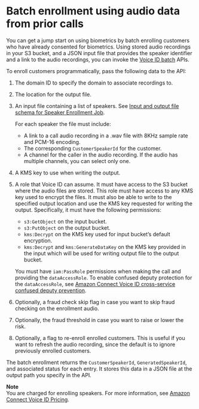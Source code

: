 # Batch enrollment using audio data from prior calls<a name="voiceid-batch-enrollment"></a>

You can get a jump start on using biometrics by batch enrolling customers who have already consented for biometrics\. Using stored audio recordings in your S3 bucket, and a JSON input file that provides the speaker identifier and a link to the audio recordings, you can invoke the [Voice ID batch](https://docs.aws.amazon.com/voiceid/latest/APIReference/API_StartSpeakerEnrollmentJob.html) APIs\. 

To enroll customers programmatically, pass the following data to the API:

1. The domain ID to specify the domain to associate recordings to\.

1. The location for the output file\.

1. An input file containing a list of speakers\. See [Input and output file schema for Speaker Enrollment Job](speaker-enrollment-job-schema.md)\. 

    For each speaker the file must include:
   + A link to a call audio recording in a \.wav file with 8KHz sample rate and PCM\-16 encoding\.
   + The corresponding `CustomerSpeakerId` for the customer\.
   + A channel for the caller in the audio recording\. If the audio has multiple channels, you can select only one\.

1. A KMS key to use when writing the output\.

1. A role that Voice ID can assume\. It must have access to the S3 bucket where the audio files are stored\. This role must have access to any KMS key used to encrypt the files\. It must also be able to write to the specified output location and use the KMS key requested for writing the output\. Specifically, it must have the following permissions:
   + `s3:GetObject` on the input bucket\.
   + `s3:PutObject` on the output bucket\.
   + `kms:Decrypt` on the KMS key used for input bucket’s default encryption\.
   + `kms:Decrypt` and `kms:GenerateDataKey` on the KMS key provided in the input which will be used for writing output file to the output bucket\.

   You must have `iam:PassRole` permissions when making the call and providing the `dataAccessRole`\. To enable confused deputy protection for the `dataAccessRole`, see [Amazon Connect Voice ID cross\-service confused deputy prevention](cross-service-confused-deputy-prevention.md#voiceid-cross-service)\.

1. Optionally, a fraud check skip flag in case you want to skip fraud checking on the enrollment audio\.

1. Optionally, the fraud threshold in case you want to raise or lower the risk\.

1. Optionally, a flag to re\-enroll enrolled customers\. This is useful if you want to refresh the audio recording, since the default is to ignore previously enrolled customers\.

The batch enrollment returns the `CustomerSpeakerId`, `GeneratedSpeakerId`, and associated status for each entry\. It stores this data in a JSON file at the output path you specify in the API\.

**Note**  
You are charged for enrolling speakers\. For more information, see [Amazon Connect Voice ID Pricing](http://aws.amazon.com/connect/pricing/)\.